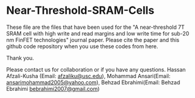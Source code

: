 # Near-Threshold-SRAM-Cells
These file are the files that have been used for the 
"A near-threshold 7T SRAM cell with high write and read margins and low write time for sub-20 nm FinFET technologies" journal paper. 
Please cite the paper and this github code repository when you use these codes from here.

Thank you.

Please contact us for collaboration or if you have any questions.
Hassan Afzali-Kusha (Email: afzaliku@usc.edu), Mohammad Ansari(Email: ansarimohammad2005@yahoo.com), Behzad Ebrahimi(Email: Behzad Ebrahimi <bebrahimi2007@gmail.com>)

